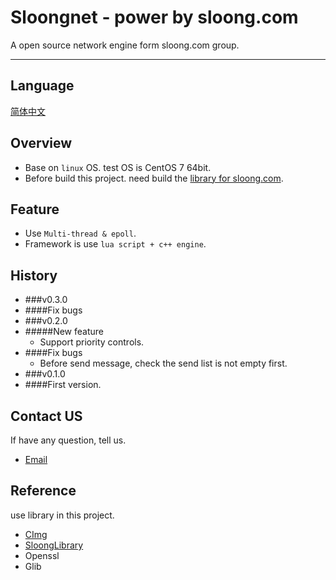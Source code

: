 # Sloongnet - power by sloong.com
A open source network engine form sloong.com group.

***
## Language 
[简体中文](https://github.com/soaringloong/sloongnet/blob/develop/README_CN.md)

## Overview
* Base on `linux` OS. test OS is CentOS 7 64bit.
* Before build this project. need build the [library for sloong.com](https://git.sloong.com/app/library).

## Feature
* Use `Multi-thread & epoll`.
* Framework is use `lua script + c++ engine`.

## History
* ###v0.3.0
 * ####Fix bugs
* ###v0.2.0
 * #####New feature
   *  Support priority controls.
 * ####Fix bugs
   *  Before send message, check the send list is not empty first.
* ###v0.1.0
 * ####First version.

## Contact US
If have any question, tell us.

* [Email](wcb@sloong.com)

## Reference
use library in this project.

* [CImg](https://git.sloong.com/wcb/CImg) 
* [SloongLibrary](https://git.sloong.com/app/library)
* Openssl
* Glib